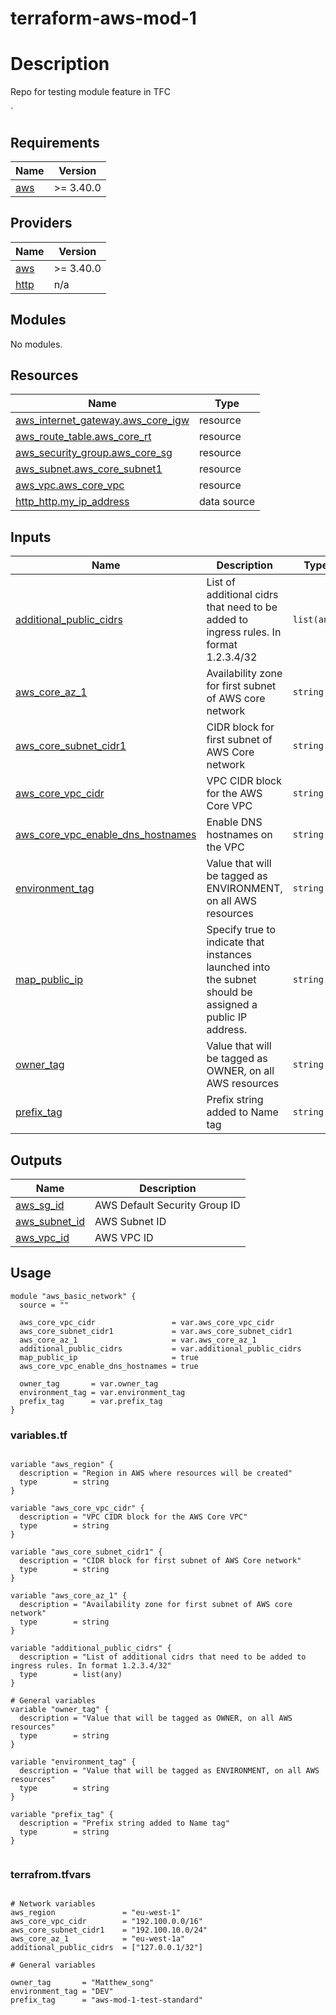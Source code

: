 # terraform-aws-mod-1

# Description
Repo for testing module feature in TFC

`

## Requirements

| Name | Version |
|------|---------|
| <a name="requirement_aws"></a> [aws](#requirement\_aws) | >= 3.40.0 |

## Providers

| Name | Version |
|------|---------|
| <a name="provider_aws"></a> [aws](#provider\_aws) | >= 3.40.0 |
| <a name="provider_http"></a> [http](#provider\_http) | n/a |

## Modules

No modules.

## Resources

| Name | Type |
|------|------|
| [aws_internet_gateway.aws_core_igw](https://registry.terraform.io/providers/hashicorp/aws/latest/docs/resources/internet_gateway) | resource |
| [aws_route_table.aws_core_rt](https://registry.terraform.io/providers/hashicorp/aws/latest/docs/resources/route_table) | resource |
| [aws_security_group.aws_core_sg](https://registry.terraform.io/providers/hashicorp/aws/latest/docs/resources/security_group) | resource |
| [aws_subnet.aws_core_subnet1](https://registry.terraform.io/providers/hashicorp/aws/latest/docs/resources/subnet) | resource |
| [aws_vpc.aws_core_vpc](https://registry.terraform.io/providers/hashicorp/aws/latest/docs/resources/vpc) | resource |
| [http_http.my_ip_address](https://registry.terraform.io/providers/hashicorp/http/latest/docs/data-sources/http) | data source |

## Inputs

| Name | Description | Type | Default | Required |
|------|-------------|------|---------|:--------:|
| <a name="input_additional_public_cidrs"></a> [additional\_public\_cidrs](#input\_additional\_public\_cidrs) | List of additional cidrs that need to be added to ingress rules. In format 1.2.3.4/32 | `list(any)` | n/a | yes |
| <a name="input_aws_core_az_1"></a> [aws\_core\_az\_1](#input\_aws\_core\_az\_1) | Availability zone for first subnet of AWS core network | `string` | n/a | yes |
| <a name="input_aws_core_subnet_cidr1"></a> [aws\_core\_subnet\_cidr1](#input\_aws\_core\_subnet\_cidr1) | CIDR block for first subnet of AWS Core network | `string` | n/a | yes |
| <a name="input_aws_core_vpc_cidr"></a> [aws\_core\_vpc\_cidr](#input\_aws\_core\_vpc\_cidr) | VPC CIDR block for the AWS Core VPC | `string` | n/a | yes |
| <a name="input_aws_core_vpc_enable_dns_hostnames"></a> [aws\_core\_vpc\_enable\_dns\_hostnames](#input\_aws\_core\_vpc\_enable\_dns\_hostnames) | Enable DNS hostnames on the VPC | `string` | `"false"` | no |
| <a name="input_environment_tag"></a> [environment\_tag](#input\_environment\_tag) | Value that will be tagged as ENVIRONMENT, on all AWS resources | `string` | n/a | yes |
| <a name="input_map_public_ip"></a> [map\_public\_ip](#input\_map\_public\_ip) | Specify true to indicate that instances launched into the subnet should be assigned a public IP address. | `string` | `"false"` | no |
| <a name="input_owner_tag"></a> [owner\_tag](#input\_owner\_tag) | Value that will be tagged as OWNER, on all AWS resources | `string` | n/a | yes |
| <a name="input_prefix_tag"></a> [prefix\_tag](#input\_prefix\_tag) | Prefix string added to Name tag | `string` | n/a | yes |

## Outputs

| Name | Description |
|------|-------------|
| <a name="output_aws_sg_id"></a> [aws\_sg\_id](#output\_aws\_sg\_id) | AWS Default Security Group ID |
| <a name="output_aws_subnet_id"></a> [aws\_subnet\_id](#output\_aws\_subnet\_id) | AWS Subnet ID |
| <a name="output_aws_vpc_id"></a> [aws\_vpc\_id](#output\_aws\_vpc\_id) | AWS VPC ID |

## Usage

```
module "aws_basic_network" {
  source = ""

  aws_core_vpc_cidr                 = var.aws_core_vpc_cidr
  aws_core_subnet_cidr1             = var.aws_core_subnet_cidr1
  aws_core_az_1                     = var.aws_core_az_1
  additional_public_cidrs           = var.additional_public_cidrs
  map_public_ip                     = true
  aws_core_vpc_enable_dns_hostnames = true

  owner_tag       = var.owner_tag
  environment_tag = var.environment_tag
  prefix_tag      = var.prefix_tag
}

```

### variables.tf

```

variable "aws_region" {
  description = "Region in AWS where resources will be created"
  type        = string
}

variable "aws_core_vpc_cidr" {
  description = "VPC CIDR block for the AWS Core VPC"
  type        = string
}

variable "aws_core_subnet_cidr1" {
  description = "CIDR block for first subnet of AWS Core network"
  type        = string
}

variable "aws_core_az_1" {
  description = "Availability zone for first subnet of AWS core network"
  type        = string
}

variable "additional_public_cidrs" {
  description = "List of additional cidrs that need to be added to ingress rules. In format 1.2.3.4/32"
  type        = list(any)
}

# General variables
variable "owner_tag" {
  description = "Value that will be tagged as OWNER, on all AWS resources"
  type        = string
}

variable "environment_tag" {
  description = "Value that will be tagged as ENVIRONMENT, on all AWS resources"
  type        = string
}

variable "prefix_tag" {
  description = "Prefix string added to Name tag"
  type        = string
}


```

### terrafrom.tfvars

```

# Network variables
aws_region               = "eu-west-1"
aws_core_vpc_cidr        = "192.100.0.0/16"
aws_core_subnet_cidr1    = "192.100.10.0/24"
aws_core_az_1            = "eu-west-1a"
additional_public_cidrs  = ["127.0.0.1/32"]

# General variables

owner_tag       = "Matthew_song"
environment_tag = "DEV"
prefix_tag      = "aws-mod-1-test-standard"

```